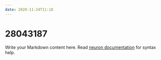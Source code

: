 ```yaml
---
date: 2020-11-24T11:18
---
```


# 28043187

Write your Markdown content here. Read [neuron documentation](https://neuron.zettel.page/2011404.html) for syntax help.

